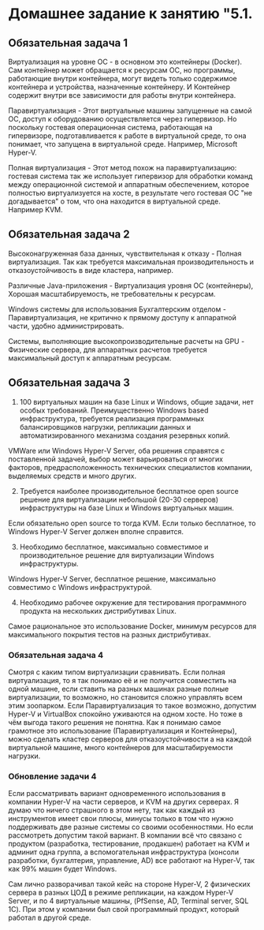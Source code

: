 # Домашнее задание к занятию "5.1.


## Обязательная задача 1

Виртуализация на уровне ОС - в основном это контейнеры (Docker). Сам контейнер может обращается к ресурсам ОС, но программы, работающие внутри контейнера, могут видеть только содержимое контейнера и устройства, назначенные контейнеру. И Контейнер содержит внутри все зависимости для работы внутри контейнера.

Паравиртуализация - Этот виртуальные машины запущенные на самой ОС, доступ к оборудованию осуществляется через гипервизор. Но поскольку гостевая операционная система, работающая на гипервизоре, подготавливается к работе в виртуальной среде, то она понимает, что запущена в виртуальной среде. Например, Microsoft Hyper-V.

Полная виртуализация - Этот метод похож на паравиртуализацию: гостевая система так же использует гипервизор для обработки команд между операционной системой и аппаратным обеспечением, которое полностью виртуализуется на хосте, в результате чего гостевая ОС "не догадывается" о том, что она находится в виртуальной среде. Например KVM.


## Обязательная задача 2

Высоконагруженная база данных, чувствительная к отказу - Полная виртуализация. Так как требуется максимальная производительность и отказоустойчивость в виде кластера, например. 
        
Различные Java-приложения - Виртуализация уровня ОС (контейнеры), Хорошая масштабируемость, не требовательны к ресурсам.

Windows системы для использования Бухгалтерским отделом - Паравиртуализация, не критично к прямому доступу к аппаратной части, удобно администрировать. 
        
Системы, выполняющие высокопроизводительные расчеты на GPU - Физические сервера, для аппаратных расчетов требуется максимальный доступ к аппаратным ресурсам.


## Обязательная задача 3

1. 100 виртуальных машин на базе Linux и Windows, общие задачи, нет особых требований. Преимущественно Windows based инфраструктура, требуется реализация программных балансировщиков нагрузки, репликации данных и автоматизированного механизма создания резервных копий.

VMWare или Windows Hyper-V Server, оба решения справятся с поставленной задачей, выбор может варьироваться от многих факторов, предрасположенность технических специалистов компании, выделяемых средств и много других. 

2. Требуется наиболее производительное бесплатное open source решение для виртуализации небольшой (20-30 серверов) инфраструктуры на базе Linux и Windows виртуальных машин. 
 
Если обязательно open source то тогда KVM. Если только бесплатное, то Windows Hyper-V Server должен вполне справится.


3. Необходимо бесплатное, максимально совместимое и производительное решение для виртуализации Windows инфраструктуры.

Windows Hyper-V Server, бесплатное решение, максимально совместимо с Windows инфраструктурой.

4. Необходимо рабочее окружение для тестирования программного продукта на нескольких дистрибутивах Linux.

Самое рациональное это использование Docker, минимум ресурсов для максимального покрытия тестов на разных дистрибутивах. 

### Обязательная задача 4

Смотря с каким типом виртуализации сравнивать.  Если полная виртуализация, то я так понимаю её и не получится совместить на одной машине, если ставить на разных машинах разные полные виртуализации, то возможно, но становится сложно управлять всем этим зоопарком. Если Паравиртуализация то такое возможно, допустим Hyper-V и VirtualBox спокойно уживаются на одном хосте. Но тоже в чём выгода такого решения не понятна. Как я понимаю самое грамотное это использование (Паравиртуализация и Контейнеры), можно сделать кластер серверов для отказоустойчивости а на каждой виртуальной машине, много контейнеров для масштабируемости нагрузки.

### Обновление задачи 4

Если рассматривать вариант одновременного использования в компании Hyper-V на части серверов, и КVМ на других серверах. Я думаю что ничего страшного в этом нету, так как каждый из инструментов имеет свои плюсы, минусы только в том что нужно поддерживать две разные системы со своими особенностями. Но если рассмотреть допустим такой вариант. В компании всё что связано с продуктом (разработка, тестирование, продакшен) работает на KVM и админит одна группа, а вспомогательная инфраструктура (консоли разработки, бухгалтерия, управление, AD) все работают на Hyper-V, так как 99% машин будет Windows.   

Сам лично разворачивал такой кейс на стороне Hyper-V, 2 физических сервера в разных ЦОД в режиме репликации, на каждом Hyper-V Server, и по 4 виртуальные машины, (PfSense, AD, Terminal server, SQL 1C). При этом у компании был свой программный продукт, который работал в другой среде.

